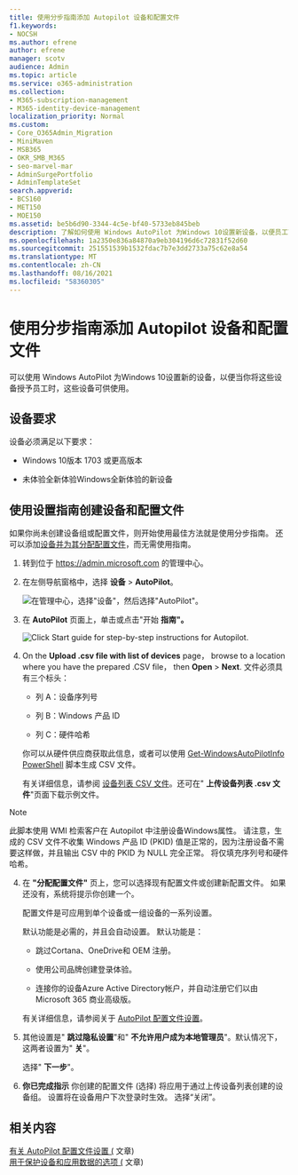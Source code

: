 ```yaml
---
title: 使用分步指南添加 Autopilot 设备和配置文件
f1.keywords:
- NOCSH
ms.author: efrene
author: efrene
manager: scotv
audience: Admin
ms.topic: article
ms.service: o365-administration
ms.collection:
- M365-subscription-management
- M365-identity-device-management
localization_priority: Normal
ms.custom:
- Core_O365Admin_Migration
- MiniMaven
- MSB365
- OKR_SMB_M365
- seo-marvel-mar
- AdminSurgePortfolio
- AdminTemplateSet
search.appverid:
- BCS160
- MET150
- MOE150
ms.assetid: be5b6d90-3344-4c5e-bf40-5733eb845beb
description: 了解如何使用 Windows AutoPilot 为Windows 10设置新设备，以便员工可以使用这些设备。
ms.openlocfilehash: 1a2350e836a84870a9eb304196d6c72831f52d60
ms.sourcegitcommit: 251551539b1532fdac7b7e3dd2733a75c62e8a54
ms.translationtype: MT
ms.contentlocale: zh-CN
ms.lasthandoff: 08/16/2021
ms.locfileid: "58360305"
---
```

# <a name="use-the-step-by-step-guide-to-add-autopilot-devices-and-profile"></a>使用分步指南添加 Autopilot 设备和配置文件

可以使用 Windows AutoPilot 为Windows 10设置新的设备，以便当你将这些设备授予员工时，这些设备可供使用。
  
## <a name="device-requirements"></a>设备要求

设备必须满足以下要求：
  
- Windows 10版本 1703 或更高版本
    
- 未体验全新体验Windows全新体验的新设备
    
## <a name="use-the-setup-guide-to-create-devices-and-profiles"></a>使用设置指南创建设备和配置文件

如果你尚未创建设备组或配置文件，则开始使用最佳方法就是使用分步指南。 还可以添加[设备并](create-and-edit-autopilot-devices.md)[为其分配配置文件](create-and-edit-autopilot-profiles.md)，而无需使用指南。 
  
1. 转到位于 <a href="https://go.microsoft.com/fwlink/p/?linkid=837890" target="_blank">https://admin.microsoft.com</a> 的管理中心。

2. 在左侧导航窗格中，选择 **设备** \> **AutoPilot**。

    ![在管理中心，选择"设备"，然后选择"AutoPilot"。](../../media/AutoPilot.png)
  
2. 在 **AutoPilot** 页面上，单击或点击"开始 **指南"。**
    
    ![Click Start guide for step-by-step instructions for Autopilot.](../../media/31662655-d1e6-437d-87ea-c0dec5da56f7.png)
  
3. On the **Upload .csv file with list of devices** page， browse to a location where you have the prepared .CSV file， then **Open** \> **Next**. 文件必须具有三个标头：
    
    - 列 A：设备序列号
    
    - 列 B：Windows 产品 ID
    
    - 列 C：硬件哈希
    
    你可以从硬件供应商获取此信息，或者可以使用 [Get-WindowsAutoPilotInfo PowerShell](https://www.powershellgallery.com/packages/Get-WindowsAutoPilotInfo) 脚本生成 CSV 文件。 
    
    有关详细信息，请参阅 [设备列表 CSV 文件](../misc/device-list.md)。还可在" **上传设备列表 .csv 文件**"页面下载示例文件。 
    
> [!NOTE]
> 此脚本使用 WMI 检索客户在 Autopilot 中注册设备Windows属性。 请注意，生成的 CSV 文件不收集 Windows 产品 ID (PKID) 值是正常的，因为注册设备不需要这样做，并且输出 CSV 中的 PKID 为 NULL 完全正常。 将仅填充序列号和硬件哈希。
    
4. 在 **"分配配置文件"** 页上，您可以选择现有配置文件或创建新配置文件。 如果还没有，系统将提示你创建一个。 
    
    配置文件是可应用到单个设备或一组设备的一系列设置。
    
    默认功能是必需的，并且会自动设置。 默认功能是：
    
    - 跳过Cortana、OneDrive和 OEM 注册。
    
    - 使用公司品牌创建登录体验。
    
    - 连接你的设备Azure Active Directory帐户，并自动注册它们以由 Microsoft 365 商业高级版。
    
    有关详细信息，请参阅关于 [AutoPilot 配置文件设置](autopilot-profile-settings.md)。 
    
5. 其他设置是" **跳过隐私设置**"和" **不允许用户成为本地管理员**"。默认情况下，这两者设置为" **关**"。 
    
    选择" **下一步**"。
    
6. **你已完成指示** 你创建的配置文件 (选择) 将应用于通过上传设备列表创建的设备组。 设置将在设备用户下次登录时生效。 选择“关闭”。

## <a name="related-content"></a>相关内容

[有关 AutoPilot 配置文件设置 (](autopilot-profile-settings.md) 文章) \
[用于保护设备和应用数据的选项 (](../devices/choose-device-security.md) 文章) 
